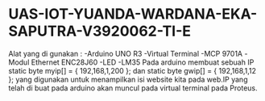 # UAS-IOT-YUANDA-WARDANA-EKA-SAPUTRA-V3920062-TI-E
Alat yang di gunakan :
-Arduino UNO R3
-Virtual Terminal
-MCP 9701A
-Modul Ethernet ENC28J60
-LED
-LM35
Pada arduino membuat sebuah IP static byte myip[] = { 192,168,1,200 }; dan static byte gwip[] = { 192,168,1,12 }; yang digunakan untuk menampilkan isi website kita pada web.IP yang telah di buat pada arduino akan muncul pada virtual terminal pada Proteus.
